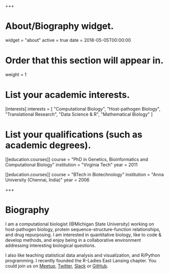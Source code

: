 +++
# About/Biography widget.
widget = "about"
active = true
date = 2018-05-05T00:00:00

# Order that this section will appear in.
weight = 1

# List your academic interests.
[interests]
  interests = [
    "Computational Biology",
    "Host-pathogen Biology",
    "Translational Research",
    "Data Science & R",
    "Mathematical Biology"
  ]

# List your qualifications (such as academic degrees).
[[education.courses]]
  course = "PhD in Genetics, Bioinformatics and Computational Biology"
  institution = "Virginia Tech"
  year = 2011

[[education.courses]]
  course = "BTech in Biotechnology"
  institution = "Anna University (Chennai, India)"
  year = 2006
 
+++

# Biography

I am a computational biologist (@Michigan State University) working on host-pathogen biology, protein sequence-structure-function relationships, and drug repurposing. I am interested in quantitative biology, like to code & develop methods, and enjoy being in a collaborative environment addressing interesting biological questions.

I also like teaching statistical data analysis and visualization, and R/Python programming. I recently founded the R-Ladies East Lansing chapter. You could join us on [Meetup](meetup.com/Rladieselansing), [Twitter](twitter.com/RLadiesELansing), [Slack](rladies-eastlansing.slack.com) or [GitHub](github.com/rladies).